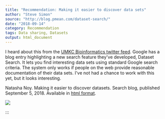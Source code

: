 ```yaml
---
title: "Recommendation: Making it easier to discover data sets"
author: "Steve Simon"
source: "http://blog.pmean.com/dataset-search/"
date: "2018-09-14"
category: Recommendation
tags: Data sharing, Datasets
output: html_document
---
```


I heard about this from the [UMKC Bioinformatics twitter
feed](https://twitter.com/umkcbiomed?lang=en). Google has a blog entry
highlighting a new search feature they've developed, Dataset Search. It
lets you find interesting data sets using standard Google search
criteria. The system only works if people on the web provide reasonable
documentation of their data sets. I've not had a chance to work with
this yet, but it looks interesting.

<!---More--->

Natasha Noy. Making it easier to discover datasets. Search blog,
published September 5, 2018. Available in [html
format](https://www.blog.google/products/search/making-it-easier-discover-datasets/amp/).

![](../../../images/dataset-search01.png)


:::

